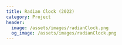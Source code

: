 ```yaml
---
title: Radian Clock (2022)
category: Project
header:
  image: /assets/images/radianClock.png
  og_image: /assets/images/radianClock.png
---
```

